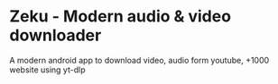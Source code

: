 # Zeku - Modern audio & video downloader

A modern android app to download video, audio form youtube, +1000 website using yt-dlp
